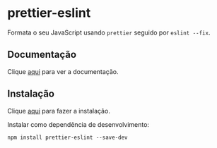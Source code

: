 # prettier-eslint

Formata o seu JavaScript usando `prettier` seguido por `eslint --fix`.

## Documentação

Clique [aqui](https://github.com/prettier/prettier-eslint) para ver a documentação.

## Instalação

Clique [aqui](https://www.npmjs.com/package/prettier-eslint) para fazer a instalação.

Instalar como dependência de desenvolvimento:

```
npm install prettier-eslint --save-dev
```
